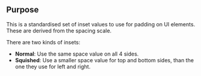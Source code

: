 ## Purpose

This is a standardised set of inset values to use for padding on UI elements. These are derived from the spacing scale.

There are two kinds of insets:

* **Normal**: Use the same space value on all 4 sides.
* **Squished**: Use a smaller space value for top and bottom sides, than the one they use for left and right.
